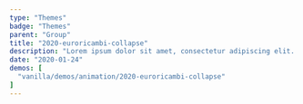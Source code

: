 ```yaml
---
type: "Themes"
badge: "Themes"
parent: "Group"
title: "2020-euroricambi-collapse"
description: "Lorem ipsum dolor sit amet, consectetur adipiscing elit. Nunc tempus laoreet leo sit amet iaculis."
date: "2020-01-24"
demos: [
  "vanilla/demos/animation/2020-euroricambi-collapse"
]
---
```

